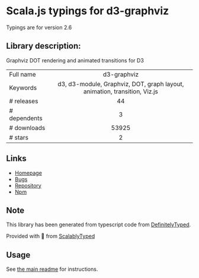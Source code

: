 
# Scala.js typings for d3-graphviz

Typings are for version 2.6

## Library description:
Graphviz DOT rendering and animated transitions for D3

|                    |                 |
| ------------------ | :-------------: |
| Full name          | d3-graphviz |
| Keywords           | d3, d3-module, Graphviz, DOT, graph layout, animation, transition, Viz.js |
| # releases         | 44 |
| # dependents       | 3 |
| # downloads        | 53925 |
| # stars            | 2 |

## Links
- [Homepage](https://github.com/magjac/d3-graphviz)
- [Bugs](https://github.com/magjac/d3-graphviz/issues)
- [Repository](https://github.com/magjac/d3-graphviz)
- [Npm](https://www.npmjs.com/package/d3-graphviz)
    


## Note
This library has been generated from typescript code from [DefinitelyTyped](https://definitelytyped.org).

Provided with :purple_heart: from [ScalablyTyped](https://github.com/oyvindberg/ScalablyTyped)

## Usage
See [the main readme](../../readme.md) for instructions.


